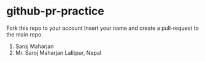 # github-pr-practice
Fork this repo to your account
Insert your name and create a pull-request to the main repo.

1. Saroj Maharjan
2. Mr. Saroj Maharjan Lalitpur, Nepal
